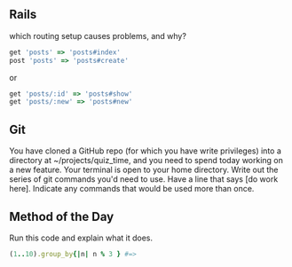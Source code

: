 ## Rails 

which routing setup causes problems, and why?
```ruby
get 'posts' => 'posts#index'
post 'posts' => 'posts#create'
```
or
```ruby
get 'posts/:id' => 'posts#show'
get 'posts/:new' => 'posts#new'
```

## Git

You have cloned a GitHub repo (for which you have write privileges) into a directory at ~/projects/quiz_time, and you need to spend today working on a new feature. Your terminal is open to your home directory. Write out the series of git commands you'd need to use. Have a line that says [do work here]. Indicate any commands that would be used more than once.

## Method of the Day

Run this code and explain what it does.
```ruby
(1..10).group_by{|n| n % 3 } #=> 
```
